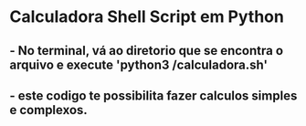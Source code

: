 # Calculadora Shell Script em Python
  ## - No terminal, vá ao diretorio que se encontra o arquivo e execute 'python3 /calculadora.sh'
  
  ## - este codigo te possibilita fazer calculos simples e complexos. 

